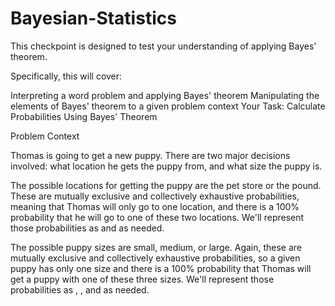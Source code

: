 # Bayesian-Statistics

This checkpoint is designed to test your understanding of applying Bayes' theorem.

Specifically, this will cover:

Interpreting a word problem and applying Bayes' theorem
Manipulating the elements of Bayes' theorem to a given problem context
Your Task: Calculate Probabilities Using Bayes' Theorem

Problem Context

Thomas is going to get a new puppy. There are two major decisions involved: what location he gets the puppy from, and what size the puppy is.

The possible locations for getting the puppy are the pet store or the pound. These are mutually exclusive and collectively exhaustive probabilities, meaning that Thomas will only go to one location, and there is a 100% probability that he will go to one of these two locations. We'll represent those probabilities as  and  as needed.

The possible puppy sizes are small, medium, or large. Again, these are mutually exclusive and collectively exhaustive probabilities, so a given puppy has only one size and there is a 100% probability that Thomas will get a puppy with one of these three sizes. We'll represent those probabilities as , , and  as needed.
